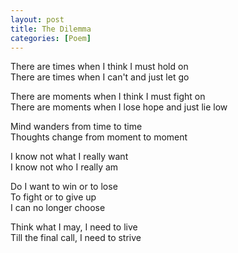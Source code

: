 ```yaml
---
layout: post
title: The Dilemma
categories: [Poem]
---
```


There are times when I think I must hold on  
There are times when I can't and just let go

There are moments when I think I must fight on  
There are moments when I lose hope and just lie low

Mind wanders from time to time  
Thoughts change from moment to moment

I know not what I really want  
I know not who I really am

Do I want to win or to lose  
To fight or to give up  
I can no longer choose

Think what I may, I need to live  
Till the final call, I need to strive
